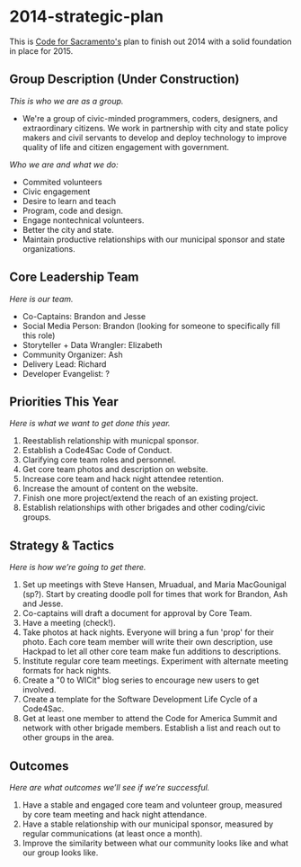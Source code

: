 2014-strategic-plan
===================
This is [Code for Sacramento's](http://code4sac.org/) plan to finish out 2014 with a solid foundation in place for 2015.

## Group Description (Under Construction)
_This is who we are as a group._
- We're a group of civic-minded programmers, coders, designers, and extraordinary citizens. We work in partnership with city and state policy makers and civil servants to develop and deploy technology to improve quality of life and citizen engagement with government.

_Who we are and what we do:_
- Commited volunteers
- Civic engagement
- Desire to learn and teach
- Program, code and design.
- Engage nontechnical volunteers.
- Better the city and state.
- Maintain productive relationships with our municipal sponsor and state organizations.

## Core Leadership Team
_Here is our team._

* Co-Captains: Brandon and Jesse
* Social Media Person: Brandon (looking for someone to specifically fill this role)
* Storyteller + Data Wrangler: Elizabeth
* Community Organizer: Ash
* Delivery Lead: Richard
* Developer Evangelist: ?

## Priorities This Year
_Here is what we want to get done this year._

1. Reestablish relationship with municpal sponsor.
2. Establish a Code4Sac Code of Conduct.
3. Clarifying core team roles and personnel.
4. Get core team photos and description on website.
5. Increase core team and hack night attendee retention.
6. Increase the amount of content on the website.
7. Finish one more project/extend the reach of an existing project.
8. Establish relationships with other brigades and other coding/civic groups.

## Strategy & Tactics
_Here is how we’re going to get there._

1. Set up meetings with Steve Hansen, Mruadual, and Maria MacGounigal (sp?). Start by creating doodle poll for times that work for Brandon, Ash and Jesse.
2. Co-captains will draft a document for approval by Core Team.
3. Have a meeting (check!).
4. Take photos at hack nights. Everyone will bring a fun 'prop' for their photo. Each core team member will write their own description, use Hackpad to let all other core team make fun additions to descriptions.
5. Institute regular core team meetings. Experiment with alternate meeting formats for hack nights.
6. Create a "0 to WICit" blog series to encourage new users to get involved.
7. Create a template for the Software Development Life Cycle of a Code4Sac.
8. Get at least one member to attend the Code for America Summit and network with other brigade members. Establish a list and reach out to other groups in the area.

## Outcomes
_Here are what outcomes we’ll see if we’re successful._
1. Have a stable and engaged core team and volunteer group, measured by core team meeting and hack night attendance.
2. Have a stable relationship with our municipal sponsor, measured by regular communications (at least once a month).
3. Improve the similarity between what our community looks like and what our group looks like.
